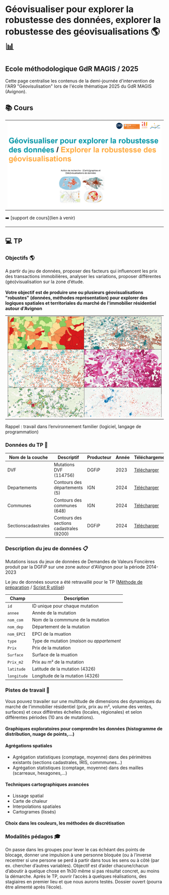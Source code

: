 # Géovisualiser pour explorer la robustesse des données, explorer la robustesse des géovisualisations 🌎 📊
## Ecole méthodologique GdR MAGIS / 2025


Cette page centralise les contenus de la demi-journée d'intervention de l'AR9 "Géovisulisation" lors de l'école thématique 2025 du GdR MAGIS (Avignon).

## 📚 Cours 

<table align="center">
  <tr>
    <td>
      <img src="https://raw.githubusercontent.com/magisAR9/EcoleMAGIS/main/contenus/CM.PNG" alt="alt text" width="600"/>
    </td>
  </tr>
</table>



➡️ [support de cours](lien à venir)

<hr>

## 💻 TP 

### Objectifs 🌎
A partir du jeu de données, proposer des facteurs qui influencent les prix des transactions immobilières, analyser les variations, proposer différentes (géo)visualisation sur la zone d’étude.
<br>
<br>
**Votre objectif est de produire une ou plusieurs géovisualisations "robustes" (données, méthodes représentation) pour explorer des logiques spatiales et territoriales du marché de l'immobilier résidentiel autour d'Avignon**

<table align="center">
  <tr>
    <td>
      <img src="https://raw.githubusercontent.com/magisAR9/EcoleMAGIS/main/contenus/DVFpreview.PNG" alt="alt text" width="600"/>
    </td>
  </tr>
</table>

Rappel : travail dans l’environnement familier (logiciel, langage de programmation) 

### Données du TP 💾

 Nom de la couche | Descriptif | Producteur | Année | Téléchargement
| --- | --- | --- | --- | --- |
| DVF |Mutations DVF (114756) | DGFiP | 2023 | [Télécharger](https://github.com/magisAR9/EcoleMAGIS/raw/main/contenus/Communes.gpkg)
| Departements |Contours des départements (5) | IGN | 2024 | [Télécharger](https://github.com/magisAR9/EcoleMAGIS/raw/main/contenus/Departements.gpkg)
| Communes |Contours des communes (648) | IGN | 2024 | [Télécharger](https://github.com/magisAR9/EcoleMAGIS/raw/main/contenus/Communes.gpkg)
| Sectionscadastrales | Contours des sections cadastrales (9200) | DGFiP | 2024 | [Télécharger](https://github.com/magisAR9/EcoleMAGIS/raw/main/contenus/contenus/Sections_cadastrales.gpkg)


### Description du jeu de données 📋

Mutations issus du jeux de données de Demandes de Valeurs Foncières produit par la DGFiP sur une zone autour d'AVignon pour la période 2014-2023

Le jeu de données source a été retravaillé pour le TP ([Méthode de préparation](https://journals.openedition.org/cybergeo/39583) / [Script R utilisé](https://htmlpreview.github.io/?https://github.com/ESO-Rennes/Analyse-Donnees-DVF/blob/main/ScriptDVF1.html))

| Champ | Description |
| --- | --- |
| `id` |ID unique pour chaque mutation |
| `annee` | Année de la mutation |
| `nom_com` | Nom de la commmune de la mutation |
| `nom_dep` | Département de la mutation |
| `nom_EPCI` | EPCI de la muation |
| `type` | Type de mutation (*maison* ou *appartement* |
| `Prix` | Prix de la mutation |
| `Surface` | Surface de la muation |
| `Prix_m2` | Prix au m² de la mutation |
| `latitude` | Latitude  de la mutation (4326) |
| `longitude` | Longitude  de la mutation (4326) |


### Pistes de travail 🧭

Vous pouvez travailer sur une multitude de dimensions des dynamiques du marché de l'immobilier résidentiel (prix, prix au m², volume des ventes, surfaces) et ceux  différetes échelles (locales, régionales) et selon différentes périodes (10 ans de mutations).

#### Graphiques exploratoires pour comprendre les données (histogramme de distribution, nuage de points,...)
#### Agrégations spatiales
* Agrégation statistiques (comptage, moyenne) dans des périmètres existants (sections cadastrales, IRIS, commmunes...)
* Agrégation statistiques (comptage, moyenne) dans des mailles (scarreaux, hexagones,...)
#### Techniques cartographiques avancées
* Lissage spatial
* Carte de chaleur
* Interpolations spatiales
* Cartogrames (lissés)
#### Choix dans les couleurs, les méthodes de discrétisation




### Modalités pédagos 🎓
On passe dans les groupes pour lever le cas échéant des points de blocage, donner une impulsion à une
personne bloquée (ou à l’inverse recentrer si une persone se perd à partir dans tous les sens ou à côté
(par ex. chercher d’autres variables). Objectif est d’aider chacune/chacun d’aboutir à quelque chose en
1h30 même si pas résultat concret, au moins la démarche.
Après le TP, ouvrir l’accès à quelques réalisations, des stagiaires en premier lieu et que nous aurons
testés. Dossier ouvert (pourra être alimenté après l’école).

